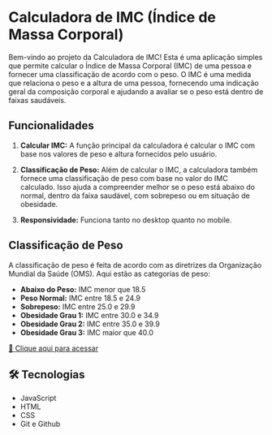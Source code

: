 # Calculadora de IMC (Índice de Massa Corporal)

Bem-vindo ao projeto da Calculadora de IMC! Esta é uma aplicação simples que permite calcular o Índice de Massa Corporal (IMC) de uma pessoa e fornecer uma classificação de acordo com o peso. O IMC é uma medida que relaciona o peso e a altura de uma pessoa, fornecendo uma indicação geral da composição corporal e ajudando a avaliar se o peso está dentro de faixas saudáveis.

## Funcionalidades

1. **Calcular IMC:** A função principal da calculadora é calcular o IMC com base nos valores de peso e altura fornecidos pelo usuário.

2. **Classificação de Peso:** Além de calcular o IMC, a calculadora também fornece uma classificação de peso com base no valor do IMC calculado. Isso ajuda a compreender melhor se o peso está abaixo do normal, dentro da faixa saudável, com sobrepeso ou em situação de obesidade.

3. **Responsividade:** Funciona tanto no desktop quanto no mobile.

## Classificação de Peso

A classificação de peso é feita de acordo com as diretrizes da Organização Mundial da Saúde (OMS). Aqui estão as categorias de peso:

- **Abaixo do Peso:** IMC menor que 18.5
- **Peso Normal:** IMC entre 18.5 e 24.9
- **Sobrepeso:** IMC entre 25.0 e 29.9
- **Obesidade Grau 1:** IMC entre 30.0 e 34.9
- **Obesidade Grau 2:** IMC entre 35.0 e 39.9
- **Obesidade Grau 3:** IMC maior que 40.0

[🔗 Clique aqui para acessar](https://tiagow-san.github.io/Calculadora-de-IMC)
## 🛠 Tecnologias

- JavaScript
- HTML
- CSS
- Git e Github